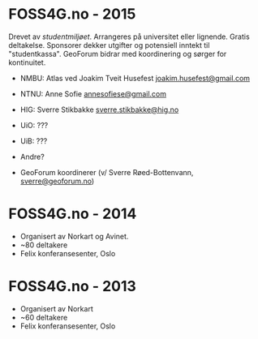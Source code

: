 FOSS4G.no - 2015
================

Drevet av _studentmiljøet_. Arrangeres på universitet eller lignende. Gratis deltakelse. Sponsorer dekker utgifter og potensiell inntekt til "studentkassa". GeoForum bidrar med koordinering og sørger for kontinuitet. 

* NMBU: Atlas ved Joakim Tveit Husefest <joakim.husefest@gmail.com>
* NTNU: Anne Sofie <annesofiese@gmail.com>
* HIG: Sverre Stikbakke <sverre.stikbakke@hig.no>
* UiO: ???
* UiB: ???
* Andre?

* GeoForum koordinerer (v/ Sverre Røed-Bottenvann, sverre@geoforum.no)


FOSS4G.no - 2014
================

* Organisert av Norkart og Avinet. 
* ~80 deltakere
* Felix konferansesenter, Oslo


FOSS4G.no - 2013
================

* Organisert av Norkart
* ~60 deltakere
* Felix konferansesenter, Oslo
